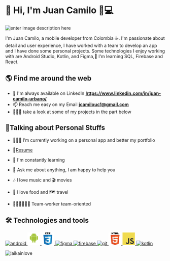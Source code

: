 # 👋 Hi, I'm Juan Camilo 📱💻
![enter image description here](https://i.imgur.com/LxRUcN9.png)


I'm Juan Camilo, a mobile developer from Colombia ☕. I'm passionate about detail and user experience, I have worked with a team to develop an app and I have done some personal projects. Some technologies I enjoy working with are Android Studio, Kotlin, and Figma,🌱 I'm learning SQL, Firebase and React.

##  🌎 Find   me  around  the  web

- 💼  I'm always available on LinkedIn **https://www.linkedin.com/in/juan-camilo-urbano/**
- 📫  Reach me easy on my Email  **jcamilouc1@gmail.com** 
- 👨🏽‍💻 take a look at some of my projects in the part below

## 💬Talking about Personal Stuffs

-   👨🏽‍💻 I’m currently working on  a personal app and better my portfolio

- 📜[Resume](https://drive.google.com/file/d/1T-QteoQD4mL-0guqPT3UKPczu8-mYPTO/view?usp=sharing)
-  📝  I'm constantly learning 
-  💬  Ask me about anything, I am happy to help you
- 🎶 I love music and 🎬  movies
- 🥘 I love food and 🗺️ travel
- 🙋‍♂️💁‍♀️🧏‍♂️ Team-worker  team-oriented

## 🛠️ Technologies and tools

<a href="https://developer.android.com" target="_blank" rel="noreferrer"> <img src="https://i.imgur.com/alfqhL7.png" alt="android"/> </a>
<a href="https://developer.android.com" target="_blank" rel="noreferrer"> <img src="https://raw.githubusercontent.com/devicons/devicon/master/icons/android/android-original-wordmark.svg" alt="android" width="40" height="40"/> </a> <a href="https://www.w3schools.com/css/" target="_blank" rel="noreferrer"> <img src="https://raw.githubusercontent.com/devicons/devicon/master/icons/css3/css3-original-wordmark.svg" alt="css3" width="40" height="40"/> </a> <a href="https://www.figma.com/" target="_blank" rel="noreferrer"> <img src="https://www.vectorlogo.zone/logos/figma/figma-icon.svg" alt="figma" width="40" height="40"/> </a> <a href="https://firebase.google.com/" target="_blank" rel="noreferrer"> <img src="https://www.vectorlogo.zone/logos/firebase/firebase-icon.svg" alt="firebase" width="40" height="40"/> </a> <a href="https://git-scm.com/" target="_blank" rel="noreferrer"> <img src="https://www.vectorlogo.zone/logos/git-scm/git-scm-icon.svg" alt="git" width="40" height="40"/> </a> <a href="https://www.w3.org/html/" target="_blank" rel="noreferrer"> <img src="https://raw.githubusercontent.com/devicons/devicon/master/icons/html5/html5-original-wordmark.svg" alt="html5" width="40" height="40"/> </a> <a href="https://developer.mozilla.org/en-US/docs/Web/JavaScript" target="_blank" rel="noreferrer"> <img src="https://raw.githubusercontent.com/devicons/devicon/master/icons/javascript/javascript-original.svg" alt="javascript" width="40" height="40"/> </a> <a href="https://kotlinlang.org" target="_blank" rel="noreferrer"> <img src="https://www.vectorlogo.zone/logos/kotlinlang/kotlinlang-icon.svg" alt="kotlin" width="40" height="40"/> </a> </p>

<p align="left"> <img src="https://komarev.com/ghpvc/?username=laikainlove&label=Profile%20views&color=0e75b6&style=flat" alt="laikainlove" /> </p>
